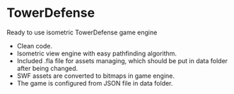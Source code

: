 # TowerDefense
Ready to use isometric TowerDefense game engine

- Clean code.
- Isometric view engine with easy pathfinding algorithm.
- Included .fla file for assets managing, which should be put in data folder after being changed.
- SWF assets are converted to bitmaps in game engine.
- The game is configured from JSON file in data folder.
